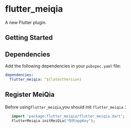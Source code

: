 # flutter_meiqia

A new Flutter plugin.

## Getting Started

## Dependencies

Add the following dependencies in your `pubspec.yaml` file:

```yaml
dependencies:
  flutter_meiqia: ^${latestVersion}
```


## Register MeiQia

Before using`flutter_meiqia`,you should init `flutter_meiqia`：

 ```dart
    import 'package:flutter_meiqia/flutter_meiqia.dart';
    FlutterMeiqia.initMeiQia("你的appKey");
 ```